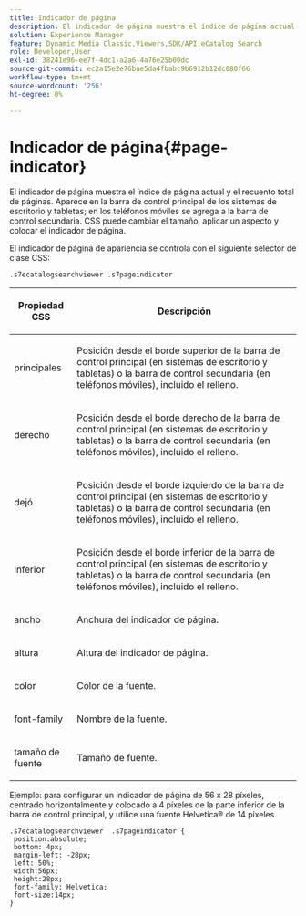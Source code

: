```yaml
---
title: Indicador de página
description: El indicador de página muestra el índice de página actual y el recuento total de páginas. Aparece en la barra de control principal de los sistemas de escritorio y tabletas; en los teléfonos móviles se agrega a la barra de control secundaria. CSS puede cambiar el tamaño, aplicar un aspecto y colocar el indicador de página.
solution: Experience Manager
feature: Dynamic Media Classic,Viewers,SDK/API,eCatalog Search
role: Developer,User
exl-id: 38241e96-ee7f-4dc1-a2a6-4a76e25b00dc
source-git-commit: ec2a15e2e76bae5da4fbabc9b6912b12dc080f66
workflow-type: tm+mt
source-wordcount: '256'
ht-degree: 0%

---
```


# Indicador de página{#page-indicator}

El indicador de página muestra el índice de página actual y el recuento total de páginas. Aparece en la barra de control principal de los sistemas de escritorio y tabletas; en los teléfonos móviles se agrega a la barra de control secundaria. CSS puede cambiar el tamaño, aplicar un aspecto y colocar el indicador de página.

El indicador de página de apariencia se controla con el siguiente selector de clase CSS:

`.s7ecatalogsearchviewer .s7pageindicator`

<table id="table_94EE3F5BBE4547C0B4943471CEE7EDE4"> 
 <thead> 
  <tr> 
   <th colname="col1" class="entry"> <p> Propiedad CSS </p> </th> 
   <th colname="col2" class="entry"> <p>Descripción </p> </th> 
  </tr> 
 </thead>
 <tbody> 
  <tr> 
   <td colname="col1"> <p> <span class="codeph"> </span> principales </p> </td> 
   <td colname="col2"> <p>Posición desde el borde superior de la barra de control principal (en sistemas de escritorio y tabletas) o la barra de control secundaria (en teléfonos móviles), incluido el relleno. </p> </td> 
  </tr> 
  <tr> 
   <td colname="col1"> <p> <span class="codeph"> derecho </span> </p> </td> 
   <td colname="col2"> <p>Posición desde el borde derecho de la barra de control principal (en sistemas de escritorio y tabletas) o la barra de control secundaria (en teléfonos móviles), incluido el relleno. </p> </td> 
  </tr> 
  <tr> 
   <td colname="col1"> <p> <span class="codeph"> dejó </span> </p> </td> 
   <td colname="col2"> <p>Posición desde el borde izquierdo de la barra de control principal (en sistemas de escritorio y tabletas) o la barra de control secundaria (en teléfonos móviles), incluido el relleno. </p> </td> 
  </tr> 
  <tr> 
   <td colname="col1"> <p> <span class="codeph"> inferior </span> </p> </td> 
   <td colname="col2"> <p>Posición desde el borde inferior de la barra de control principal (en sistemas de escritorio y tabletas) o la barra de control secundaria (en teléfonos móviles), incluido el relleno. </p> </td> 
  </tr> 
  <tr> 
   <td colname="col1"> <p> <span class="codeph"> ancho </span> </p> </td> 
   <td colname="col2"> <p>Anchura del indicador de página. </p> </td> 
  </tr> 
  <tr> 
   <td colname="col1"> <p> <span class="codeph"> altura </span> </p> </td> 
   <td colname="col2"> <p>Altura del indicador de página. </p> </td> 
  </tr> 
  <tr> 
   <td colname="col1"> <p> <span class="codeph"> color </span> </p> </td> 
   <td colname="col2"> <p>Color de la fuente. </p> </td> 
  </tr> 
  <tr> 
   <td colname="col1"> <p> <span class="codeph"> font-family </span> </p> </td> 
   <td colname="col2"> <p>Nombre de la fuente. </p> </td> 
  </tr> 
  <tr> 
   <td colname="col1"> <p> <span class="codeph"> tamaño de fuente </span> </p> </td> 
   <td colname="col2"> <p>Tamaño de fuente. </p> </td> 
  </tr> 
 </tbody> 
</table>

Ejemplo: para configurar un indicador de página de 56 x 28 píxeles, centrado horizontalmente y colocado a 4 píxeles de la parte inferior de la barra de control principal, y utilice una fuente Helvetica® de 14 píxeles.

```
.s7ecatalogsearchviewer  .s7pageindicator { 
 position:absolute; 
 bottom: 4px; 
 margin-left: -28px;  
 left: 50%; 
 width:56px; 
 height:28px; 
 font-family: Helvetica; 
 font-size:14px; 
}
```
